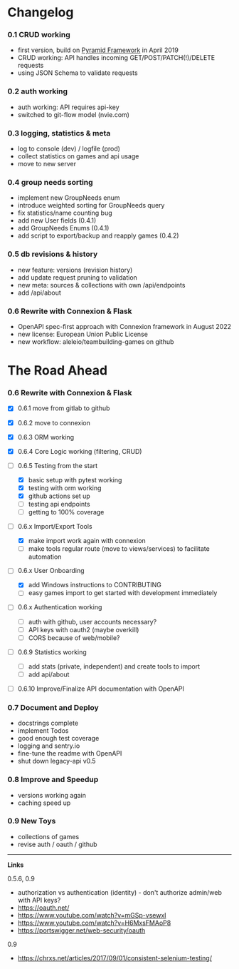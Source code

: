 # Changelog

### 0.1 CRUD working
- first version, build on [Pyramid Framework](https://trypyramid.com/) in April 2019
- CRUD working: API handles incoming GET/POST/PATCH(!)/DELETE requests
- using JSON Schema to validate requests

### 0.2 auth working
- auth working: API requires api-key
- switched to git-flow model (nvie.com)

### 0.3 logging, statistics & meta
- log to console (dev) / logfile (prod)
- collect statistics on games and api usage
- move to new server

### 0.4 group needs sorting
- implement new GroupNeeds enum
- introduce weighted sorting for GroupNeeds query
- fix statistics/name counting bug
- add new User fields (0.4.1)
- add GroupNeeds Enums (0.4.1)
- add script to export/backup and reapply games (0.4.2)

### 0.5 db revisions & history
- new feature: versions (revision history)
- add update request pruning to validation
- new meta: sources & collections with own /api/endpoints
- add /api/about

### 0.6 Rewrite with Connexion & Flask
- OpenAPI spec-first approach with Connexion framework in August 2022
- new license: European Union Public License
- new workflow: aleleio/teambuilding-games on github

# The Road Ahead

### 0.6 Rewrite with Connexion & Flask
- [x] 0.6.1 move from gitlab to github
- [x] 0.6.2 move to connexion
- [x] 0.6.3 ORM working
- [x] 0.6.4 Core Logic working (filtering, CRUD)
 
- [ ] 0.6.5 Testing from the start
  - [x] basic setup with pytest working
  - [x] testing with orm working
  - [x] github actions set up
  - [ ] testing api endpoints
  - [ ] getting to 100% coverage

- [ ] 0.6.x Import/Export Tools
  - [x] make import work again with connexion
  - [ ] make tools regular route (move to views/services) to facilitate automation 
  
- [ ] 0.6.x User Onboarding
  - [x] add Windows instructions to CONTRIBUTING
  - [ ] easy games import to get started with development immediately

- [ ] 0.6.x Authentication working   
  - [ ] auth with github, user accounts necessary?
  - [ ] API keys with oauth2 (maybe overkill)
  - [ ] CORS because of web/mobile?

- [ ] 0.6.9 Statistics working
  - [ ] add stats (private, independent) and create tools to import 
  - [ ] add api/about

- [ ] 0.6.10 Improve/Finalize API documentation with OpenAPI


### 0.7 Document and Deploy
- docstrings complete
- implement Todos
- good enough test coverage
- logging and sentry.io
- fine-tune the readme with OpenAPI 
- shut down legacy-api v0.5

### 0.8 Improve and Speedup
- versions working again
- caching speed up
  
### 0.9 New Toys
- collections of games
- revise auth / oauth / github



---
**Links**

0.5.6, 0.9
- authorization vs authentication (identity) - don't authorize admin/web with API keys?
- https://oauth.net/
- https://www.youtube.com/watch?v=mGSp-vsewxI
- https://www.youtube.com/watch?v=H6MxsFMAoP8
- https://portswigger.net/web-security/oauth

0.9
- https://chrxs.net/articles/2017/09/01/consistent-selenium-testing/
